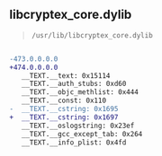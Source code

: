 ## libcryptex_core.dylib

> `/usr/lib/libcryptex_core.dylib`

```diff

-473.0.0.0.0
+474.0.0.0.0
   __TEXT.__text: 0x15114
   __TEXT.__auth_stubs: 0xd60
   __TEXT.__objc_methlist: 0x444
   __TEXT.__const: 0x110
-  __TEXT.__cstring: 0x1695
+  __TEXT.__cstring: 0x1697
   __TEXT.__oslogstring: 0x23ef
   __TEXT.__gcc_except_tab: 0x264
   __TEXT.__info_plist: 0x4fd

```
